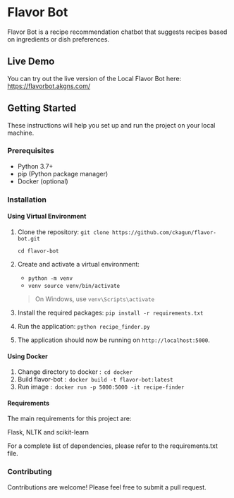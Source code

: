 # Flavor Bot

Flavor Bot is a recipe recommendation chatbot that suggests recipes based on ingredients or dish preferences.

## Live Demo

You can try out the live version of the Local Flavor Bot here: https://flavorbot.akgns.com/

## Getting Started

These instructions will help you set up and run the project on your local machine.

### Prerequisites

- Python 3.7+
- pip (Python package manager)
- Docker (optional)

### Installation

#### Using Virtual Environment

1. Clone the repository: `git clone https://github.com/ckagun/flavor-bot.git`
 
    `cd flavor-bot`

2. Create and activate a virtual environment: 
     * `python -m venv` 
     * `venv source venv/bin/activate` 
    >  On Windows, use `venv\Scripts\activate`


3. Install the required packages: `pip install -r requirements.txt`

4. Run the application: `python recipe_finder.py`

5. The application should now be running on `http://localhost:5000`.

#### Using Docker
1) Change directory to docker : ⁠ `cd docker` ⁠
2) Build flavor-bot : ⁠ `docker build -t flavor-bot:latest` ⁠
3) Run image : ⁠ `docker run -p 5000:5000 -it recipe-finder` ⁠
   
#### Requirements
The main requirements for this project are:

Flask, NLTK and scikit-learn

For a complete list of dependencies, please refer to the requirements.txt file.
### Contributing
Contributions are welcome! Please feel free to submit a pull request.
